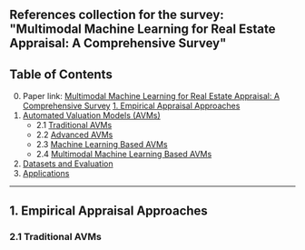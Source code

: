 References collection for the survey: "Multimodal Machine Learning for Real Estate Appraisal: A Comprehensive Survey"
---
## **Table of Contents**
0. Paper link: [Multimodal Machine Learning for Real Estate Appraisal: A Comprehensive Survey](https://link.springer.com/chapter/10.1007/978-981-96-8183-9_26)
[1. Empirical Appraisal Approaches](#1-empirical-appraisal-approaches)
2. [Automated Valuation Models (AVMs)](#2-automated-valuation-models-avms)  
   - 2.1 [Traditional AVMs](#21-traditional-avms)  
   - 2.2 [Advanced AVMs](#22-advanced-avms)  
   - 2.3 [Machine Learning Based AVMs](#23-machine-learning-based-avms)  
   - 2.4 [Multimodal Machine Learning Based AVMs](#24-multimodal-machine-learning-based-avms)  
3. [Datasets and Evaluation](#3-datasets-and-evaluation)  
4. [Applications](#4-applications)
---
## 1. Empirical Appraisal Approaches
### 2.1 Traditional AVMs



